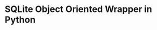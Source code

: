 SQLite Object Oriented Wrapper in Python
===============================================================================
